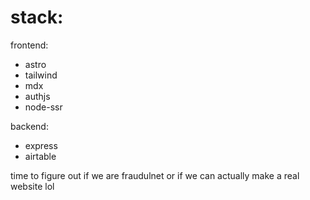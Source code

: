 # stack:

frontend:

-   astro
-   tailwind
-   mdx
-   authjs
-   node-ssr

backend:

-   express
-   airtable

time to figure out if we are fraudulnet or if we can actually make a real website lol
